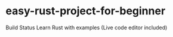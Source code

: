 # easy-rust-project-for-beginner


	
Build Status
Learn Rust with examples (Live code editor included)
